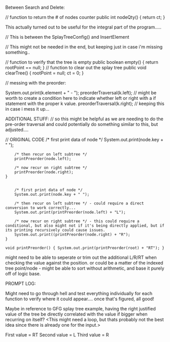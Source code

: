 Between Search and Delete: 

// function to return the # of nodes counter
  public int nodeQty()
  {
    return ct;
  }

This actually turned out to be useful for the integral part of the program.....  



// This is between the SplayTreeConfig() and InsertElement 

// This might not be needed in the end, but keeping just in case i'm missing something..

// function to verify that the tree is empty 
  public boolean empty()
  {
    return rootPoint == null;
  }
  // function to clear out the splay tree 
  public void clearTree()
  {
    rootPoint = null;
    ct = 0;
  }


  // messing with the preorder: 

  System.out.print(k.element + " - ");
      preorderTraversal(k.left); // might be worth to create a condition here to indicate whether left or right with a if statement with the proper k value. 
      preorderTraversal(k.right);
// keeping this in case i mess it up...



ADDITIONAL STUFF: 
// so this might be helpful as we are needing to do the pre-order traversal and could potentially do something similar to this, but adjusted....


// ORIGINAL CODE 
        /* first print data of node */
        System.out.print(node.key + " ");
 
        /* then recur on left subtree */
        printPreorder(node.left);
 
        /* now recur on right subtree */
        printPreorder(node.right);
    }


        /* first print data of node */
        System.out.print(node.key + " ");
 
        /* then recur on left subtree */ - could require a direct conversion to work correctly...
        System.out.print(printPreorder(node.left) + "L");
 
        /* now recur on right subtree */ - this could require a conditional, but also might not if it's being directly applied, but if its printing recursively could cause issues. 
        System.out.print((printPreorder(node.right) + "R");
    }

    void printPreorder() { System.out.print(printPreorder(root) + "RT"); }

might need to be able to seperate or trim out the additional L/R/RT when checking the value against the position.
or could be a matter of the indexed tree point/node - might be able to sort without arithmetic, and base it purely off of logic base. 

PROMPT LOG: 

Might need to go through hell and test everything individually for each function to verify where it could appear.... once that's figured, all good! 

Maybe in reference to GFG splay tree example, having the right justified value of the tree be directly correlated with the value if bigger when recurring on itself? <This might need a loop, but thats probably not the best idea since there is 
already one for the input.>

First value = RT
Second value = L
Third value = R <Needs to be of higher V>

